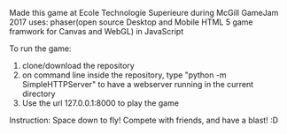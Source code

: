 Made this game at Ecole Technologie Superieure during McGill GameJam 2017
uses: phaser(open source Desktop and Mobile HTML 5 game framwork for Canvas and WebGL) in JavaScript

To run the game:
1. clone/download the repository
2. on command line inside the repository, type "python -m SimpleHTTPServer" to have a webserver running in the current directory
3. Use the url 127.0.0.1:8000 to play the game

Instruction:
Space down to fly!
Compete with friends, and have a blast! :D